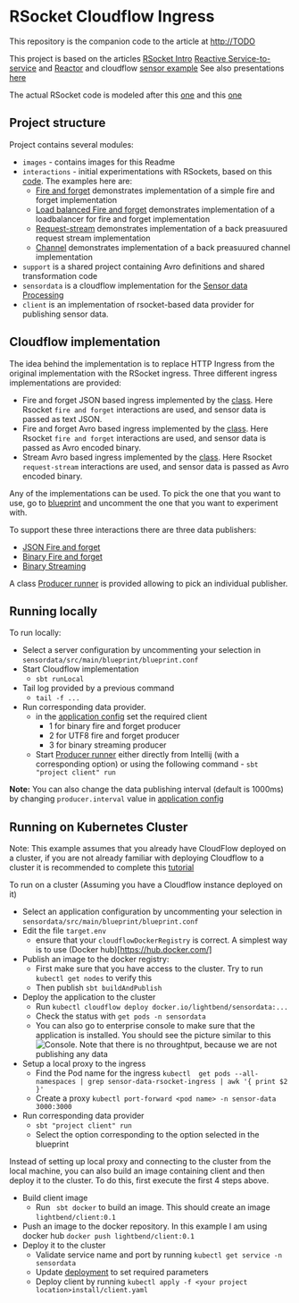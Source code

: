 # RSocket Cloudflow Ingress 

This repository is the companion code to the article at [http://TODO](http://TODO)

This project is based on the articles [RSocket Intro](https://www.baeldung.com/rsocket)
[Reactive Service-to-service](https://dzone.com/articles/reactive-service-to-service-communication-with-rso-1)
and [Reactor](https://www.baeldung.com/reactor-core) and cloudflow [sensor example](https://github.com/lightbend/cloudflow/tree/master/examples/snippets/modules/ROOT/examples/sensor-data-scala)
See also presentations [here](https://www.youtube.com/watch?v=QJ3xw0MF-3U&list=PLQ4mEUUwQwBoGe4UX5mVbsNkt7DPk03Dl)

The actual RSocket code is modeled after this [one](https://github.com/b3rnoulli/rsocket-examples) and this [one](https://github.com/rsocket/rsocket-java/tree/develop/rsocket-examples/src/main/java/io/rsocket/examples/transport/tcp)


## Project structure
Project contains several modules:
* `images` - contains images for this Readme
* `interactions` - initial experimentations with RSockets, based on this [code](https://github.com/b3rnoulli/rsocket-examples).
The examples here are:
    * [Fire and forget](interactions/src/main/scala/com/lightbend/rsocket/examples/FireAndForgetClient.scala) 
    demonstrates implementation of a simple fire and forget implementation
    * [Load balanced Fire and forget](interactions/src/main/scala/com/lightbend/rsocket/examples/Multiserver.scala) 
    demonstrates implementation of a loadbalancer for fire and forget implementation
    * [Request-stream](interactions/src/main/scala/com/lightbend/rsocket/examples/StreamingClient.scala) 
    demonstrates implementation of a back preasuured request stream implementation
    * [Channel](interactions/src/main/scala/com/lightbend/rsocket/examples/ChannelEchoClient.scala) 
    demonstrates implementation of a back preasuured channel implementation
* `support` is a shared project containing Avro definitions and shared transformation code
* `sensordata` is a cloudflow implementation for the [Sensor data Processing](https://cloudflow.io/docs/current/get-started/hello-world-example.html)
* `client` is an implementation of rsocket-based data provider for publishing sensor data.

## Cloudflow implementation

The idea behind the implementation is to replace HTTP Ingress from the original implementation with the RSocket ingress.
Three different ingress implementations are provided:
* Fire and forget JSON based ingress implemented by the [class](sensordata/src/main/scala/com/lightbend/sensordata/RSocketIngress.scala).
Here Rsocket `fire and forget` interactions are used, and sensor data is passed as text JSON.
* Fire and forget Avro based ingress implemented by the [class](sensordata/src/main/scala/com/lightbend/sensordata/RSocketBinaryIngress.scala).
Here Rsocket `fire and forget` interactions are used, and sensor data is passed as Avro encoded binary.
* Stream Avro based ingress implemented by the [class](sensordata/src/main/scala/com/lightbend/sensordata/RSocketStreamIngress.scala).
Here Rsocket `request-stream` interactions are used, and sensor data is passed as Avro encoded binary. 

Any of the implementations can be used. To pick the one that you want to use, go to [blueprint](sensordata/src/main/blueprint/blueprint.conf)
and uncomment the one that you want to experiment with.

To support these three interactions there are three data publishers:
* [JSON Fire and forget](client/src/main/scala/com/lightbend/sensordata/producer/rsocket/UTF8FireAndForget.scala)
* [Binary Fire and forget](client/src/main/scala/com/lightbend/sensordata/producer/rsocket/BinaryFireAndForget.scala)
* [Binary Streaming](client/src/main/scala/com/lightbend/sensordata/producer/rsocket/BinaryRequestStream.scala)

A class [Producer runner](client/src/main/scala/com/lightbend/sensordata/producer/rsocket/ProducerRunner.scala) is provided allowing to 
pick an individual publisher.

## Running locally

To run locally:
* Select a server configuration by uncommenting your selection in `sensordata/src/main/blueprint/blueprint.conf`
* Start Cloudflow implementation
  * `sbt runLocal`
* Tail log provided by a previous command
    * `tail -f ...`
* Run corresponding data provider.
    * in the [application config](client/src/main/resources/application.conf) set the required client
        * 1 for binary fire and forget producer
        * 2 for UTF8 fire and forget producer
        * 3 for binary streaming producer
    * Start [Producer runner](client/src/main/scala/com/lightbend/sensordata/producer/rsocket/ProducerRunner.scala) 
either directly from Intellij (with a corresponding option) or using the following command - `sbt "project client" run`

**Note:** You can also change the data publishing interval (default is 1000ms) by changing `producer.interval` value in [application config](client/src/main/resources/application.conf)

## Running on Kubernetes Cluster
Note: This example assumes that you already have CloudFlow deployed on a cluster, if you are not already familiar with 
deploying Cloudflow to a cluster it is recommended to complete this 
[tutorial](https://cloudflow.io/docs/current/get-started/index.html)


To run on a cluster (Assuming you have a Cloudflow instance deployed on it)
* Select an application configuration by uncommenting your selection in `sensordata/src/main/blueprint/blueprint.conf`
* Edit the file `target.env`
  * ensure that your `cloudflowDockerRegistry` is correct. A simplest way is to use (Docker hub)[https://hub.docker.com/]
* Publish an image to the docker registry:
  * First make sure that you have access to the cluster. Try to run `kubectl get nodes` to verify this 
  * Then publish `sbt buildAndPublish`
* Deploy the application to the cluster
  * Run  `kubectl cloudflow deploy docker.io/lightbend/sensordata:...`
  * Check the status with `get pods -n sensordata`
  * You can also go to enterprise console to make sure that the application is installed. You should see
  the picture similar to this ![Console](images/cloudflow.png). Note that there is no throughtput, because we are not publishing any data 
* Setup a local proxy to the ingress
  * Find the Pod name for the ingress `kubectl  get pods --all-namespaces | grep sensor-data-rsocket-ingress | awk '{ print $2 }'`
  * Create a proxy `kubectl port-forward <pod name> -n sensor-data 3000:3000`
* Run corresponding data provider
  * `sbt "project client" run`
  * Select the option corresponding to the option selected in the blueprint
  
Instead of setting up local proxy and connecting to the cluster from the local machine, you can also build
an image containing client and then deploy it to the cluster.
To do this, first execute the first 4 steps above.  
* Build client image
    * Run ` sbt docker` to build an image. This should create an image `lightbend/client:0.1`
* Push an image to the docker repository. In this example I am using docker hub `docker push lightbend/client:0.1`
* Deploy it to the cluster 
    * Validate service name and port by running `kubectl get service -n sensordata`
    * Update [deployment](install/client.yaml) to set required parameters
    * Deploy client by running `kubectl apply -f <your project location>install/client.yaml`
